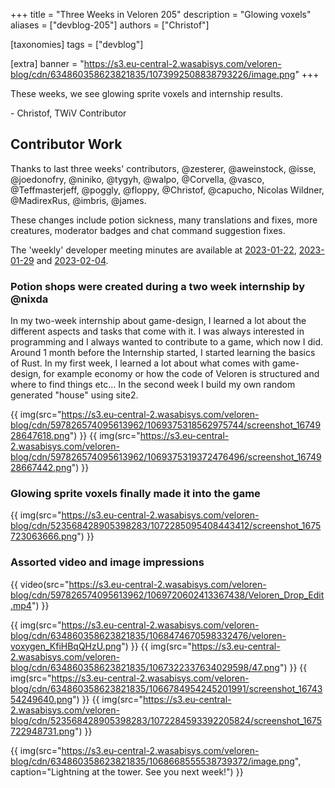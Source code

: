 +++
title = "Three Weeks in Veloren 205"
description = "Glowing voxels"
aliases = ["devblog-205"]
authors = ["Christof"]

[taxonomies]
tags = ["devblog"]

[extra]
banner = "https://s3.eu-central-2.wasabisys.com/veloren-blog/cdn/634860358623821835/1073992508838793226/image.png"
+++

These weeks, we see glowing sprite voxels and internship results.

\- Christof, TWiV Contributor

## Contributor Work

Thanks to last three weeks' contributors, @zesterer, @aweinstock, @isse, @joedonofry, @niniko, @tygyh, @walpo, @Corvella, @vasco, @Teffmasterjeff, @poggly, @floppy, @Christof, @capucho, Nicolas Wildner, @MadirexRus, @imbris, @james.

These changes include potion sickness, many translations and fixes, more creatures, moderator badges and chat command suggestion fixes.

The 'weekly' developer meeting minutes are available at [2023-01-22](https://hackmd.io/@veloren/HJbpdeooj), [2023-01-29](https://hackmd.io/@veloren/Bk8HVVE2o) and [2023-02-04](https://hackmd.io/@veloren/ryBsoMnhs).

### Potion shops were created during a two week internship by @nixda

In my two-week internship about game-design, I learned a lot about the different aspects and tasks that come with it.
I was always interested in programming and I always wanted to contribute to a game, which now I did.
Around 1 month before the Internship started, I started learning the basics of Rust.
In my first week, I learned a lot about what comes with game-design, for example economy or how the code of Veloren is structured and where to find things etc…
In the second week I build my own random generated "house" using site2.

{{ img(src="https://s3.eu-central-2.wasabisys.com/veloren-blog/cdn/597826574095613962/1069375318562975744/screenshot_1674928647618.png") }}
{{ img(src="https://s3.eu-central-2.wasabisys.com/veloren-blog/cdn/597826574095613962/1069375319372476496/screenshot_1674928667442.png") }}

### Glowing sprite voxels finally made it into the game

{{ img(src="https://s3.eu-central-2.wasabisys.com/veloren-blog/cdn/523568428905398283/1072285095408443412/screenshot_1675723063666.png") }}

### Assorted video and image impressions

{{ video(src="https://s3.eu-central-2.wasabisys.com/veloren-blog/cdn/597826574095613962/1069720602413367438/Veloren_Drop_Edit.mp4") }}

{{ img(src="https://s3.eu-central-2.wasabisys.com/veloren-blog/cdn/634860358623821835/1068474670598332476/veloren-voxygen_KfiHBqQHzU.png") }}
{{ img(src="https://s3.eu-central-2.wasabisys.com/veloren-blog/cdn/634860358623821835/1067322337634029598/47.png") }}
{{ img(src="https://s3.eu-central-2.wasabisys.com/veloren-blog/cdn/634860358623821835/1066784954245201991/screenshot_1674354249640.png") }}
{{ img(src="https://s3.eu-central-2.wasabisys.com/veloren-blog/cdn/523568428905398283/1072284593392205824/screenshot_1675722948731.png") }}

{{
  img(src="https://s3.eu-central-2.wasabisys.com/veloren-blog/cdn/634860358623821835/1068668555538739372/image.png",
  caption="Lightning at the tower. See you next week!")
}}
